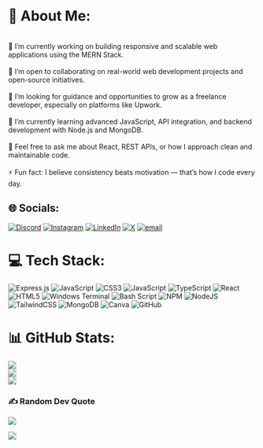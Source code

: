 # 💫 About Me:
<br>🔭 I’m currently working on building responsive and scalable web applications using the MERN Stack.<br><br>👯 I’m open to collaborating on real-world web development projects and open-source initiatives.<br><br>🤝 I’m looking for guidance and opportunities to grow as a freelance developer, especially on platforms like Upwork.<br><br>🌱 I’m currently learning advanced JavaScript, API integration, and backend development with Node.js and MongoDB.<br><br>💬 Feel free to ask me about React, REST APIs, or how I approach clean and maintainable code.<br><br>⚡ Fun fact: I believe consistency beats motivation — that’s how I code every day.


## 🌐 Socials:
[![Discord](https://img.shields.io/badge/Discord-%237289DA.svg?logo=discord&logoColor=white)](https://discord.gg/https://discord.gg/8rAcdN6scD) [![Instagram](https://img.shields.io/badge/Instagram-%23E4405F.svg?logo=Instagram&logoColor=white)](https://instagram.com/aayushexplorer) [![LinkedIn](https://img.shields.io/badge/LinkedIn-%230077B5.svg?logo=linkedin&logoColor=white)](https://linkedin.com/in/ayushdev01) [![X](https://img.shields.io/badge/X-black.svg?logo=X&logoColor=white)](https://x.com/@Ayush_Dev01) [![email](https://img.shields.io/badge/Email-D14836?logo=gmail&logoColor=white)](mailto:ayushjhasahab07@gmail.com) 

# 💻 Tech Stack:
![Express.js](https://img.shields.io/badge/express.js-%23404d59.svg?style=for-the-badge&logo=express&logoColor=%2361DAFB) ![JavaScript](https://img.shields.io/badge/javascript-%23323330.svg?style=for-the-badge&logo=javascript&logoColor=%23F7DF1E) ![CSS3](https://img.shields.io/badge/css3-%231572B6.svg?style=for-the-badge&logo=css3&logoColor=white) ![JavaScript](https://img.shields.io/badge/javascript-%23323330.svg?style=for-the-badge&logo=javascript&logoColor=%23F7DF1E) ![TypeScript](https://img.shields.io/badge/typescript-%23007ACC.svg?style=for-the-badge&logo=typescript&logoColor=white) ![React](https://img.shields.io/badge/react-%2320232a.svg?style=for-the-badge&logo=react&logoColor=%2361DAFB) ![HTML5](https://img.shields.io/badge/html5-%23E34F26.svg?style=for-the-badge&logo=html5&logoColor=white) ![Windows Terminal](https://img.shields.io/badge/Windows%20Terminal-%234D4D4D.svg?style=for-the-badge&logo=windows-terminal&logoColor=white) ![Bash Script](https://img.shields.io/badge/bash_script-%23121011.svg?style=for-the-badge&logo=gnu-bash&logoColor=white) ![NPM](https://img.shields.io/badge/NPM-%23CB3837.svg?style=for-the-badge&logo=npm&logoColor=white) ![NodeJS](https://img.shields.io/badge/node.js-6DA55F?style=for-the-badge&logo=node.js&logoColor=white) ![TailwindCSS](https://img.shields.io/badge/tailwindcss-%2338B2AC.svg?style=for-the-badge&logo=tailwind-css&logoColor=white) ![MongoDB](https://img.shields.io/badge/MongoDB-%234ea94b.svg?style=for-the-badge&logo=mongodb&logoColor=white) ![Canva](https://img.shields.io/badge/Canva-%2300C4CC.svg?style=for-the-badge&logo=Canva&logoColor=white) ![GitHub](https://img.shields.io/badge/github-%23121011.svg?style=for-the-badge&logo=github&logoColor=white)
# 📊 GitHub Stats:
![](https://github-readme-stats.vercel.app/api?username=ayushjava07&theme=blue-green&hide_border=false&include_all_commits=true&count_private=true)<br/>
![](https://nirzak-streak-stats.vercel.app/?user=ayushjava07&theme=blue-green&hide_border=false)<br/>
![](https://github-readme-stats.vercel.app/api/top-langs/?username=ayushjava07&theme=blue-green&hide_border=false&include_all_commits=true&count_private=true&layout=compact)

### ✍️ Random Dev Quote
![](https://quotes-github-readme.vercel.app/api?type=horizontal&theme=dark)

[![](https://visitcount.itsvg.in/api?id=ayushjava07&icon=7&color=6)](https://visitcount.itsvg.in)

<!-- Proudly created with GPRM ( https://gprm.itsvg.in ) -->
